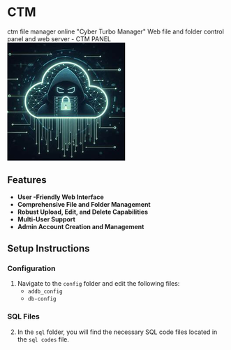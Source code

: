 # CTM
ctm file manager online "Cyber ​​Turbo Manager" Web file and folder control panel and web server - CTM PANEL
![CTM logo](https://github.com/Cipher1security/CTM/blob/main/logos/l1.jpg)

## Features
- **User -Friendly Web Interface**
- **Comprehensive File and Folder Management**
- **Robust Upload, Edit, and Delete Capabilities**
- **Multi-User  Support**
- **Admin Account Creation and Management**

## Setup Instructions

### Configuration
1. Navigate to the `config` folder and edit the following files:
   - `addb_config`
   - `db-config`

### SQL Files
2. In the `sql` folder, you will find the necessary SQL code files located in the `sql codes` file.
